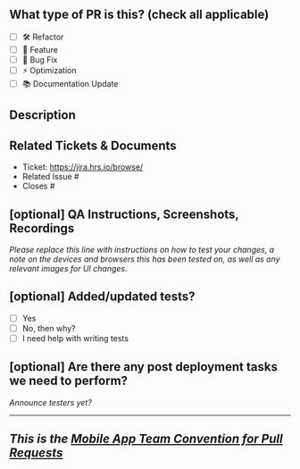 <!--
     For a timely review/response, please avoid force-pushing additional
     commits if your PR already received reviews or comments.

     Before submitting a Pull Request, please ensure you've done the following:
     - 👷‍♀️ Create small PRs. In most cases this will be possible.
     - ✅ Provide tests for your changes. (Optional)
     - 📝 Use descriptive commit messages.
     - 📗 Update any related documentation and include any relevant screenshots.
-->

## What type of PR is this? (check all applicable)

- [ ] 🛠 Refactor
- [ ] 🚀 Feature
- [ ] 🐛 Bug Fix
- [ ] ⚡ Optimization
- [ ] 📚 Documentation Update

## Description

## Related Tickets & Documents

<!--
For pull requests that relate or close an issue, please include them
below.  We like to follow [Github's guidance on linking issues to pull requests](https://docs.github.com/en/issues/tracking-your-work-with-issues/linking-a-pull-request-to-an-issue).

For example having the text: "closes #1234" would connect the current pull
request to issue 1234.  And when we merge the pull request, Github will
automatically close the issue.
-->
- Ticket: https://jira.hrs.io/browse/
- Related Issue #
- Closes #

## [optional] QA Instructions, Screenshots, Recordings 

_Please replace this line with instructions on how to test your changes, a note
on the devices and browsers this has been tested on, as well as any relevant
images for UI changes._

## [optional] Added/updated tests?

- [ ] Yes
- [ ] No, then why?
- [ ] I need help with writing tests

## [optional] Are there any post deployment tasks we need to perform?

_Announce testers yet?_

---
_This is the [Mobile App Team Convention for Pull Requests](https://confluence.hrs.io/display/DEV/Mobile+App+Team+Convention#MobileAppTeamConvention-PullRequestguidelines)_
---
